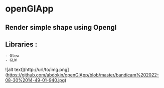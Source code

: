 # openGlApp
## Render simple shape using Opengl 
## Libraries :
    - Glew 
    - GLW
   
   
   ![alt text](http://url/to/img.png](https://github.com/abdokin/openGlApp/blob/master/bandicam%202022-08-30%2014-49-01-940.jpg)
